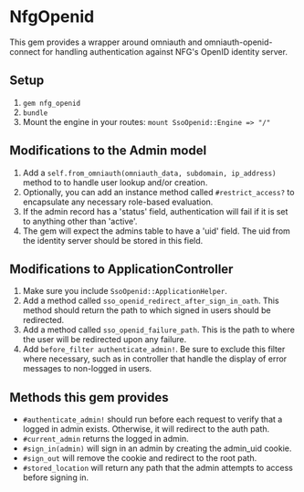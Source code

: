 # NfgOpenid

This gem provides a wrapper around omniauth and omniauth-openid-connect for handling authentication against NFG's OpenID identity server.

## Setup
1. `gem nfg_openid`
2. `bundle`
3. Mount the engine in your routes: `mount SsoOpenid::Engine => "/"`

## Modifications to the Admin model
1. Add a `self.from_omniauth(omniauth_data, subdomain, ip_address)` method to to handle user lookup and/or creation.
2. Optionally, you can add an instance method called `#restrict_access?` to encapsulate any necessary role-based evaluation.
3. If the admin record has a 'status' field, authentication will fail if it is set to anything other than 'active'.
4. The gem will expect the admins table to have a 'uid' field. The uid from the identity server should be stored in this field.

## Modifications to ApplicationController
1. Make sure you include `SsoOpenid::ApplicationHelper`.
2. Add a method called `sso_openid_redirect_after_sign_in_oath`. This method should return the path to which signed in users should be redirected.
3. Add a method called `sso_openid_failure_path`. This is the path to where the user will be redirected upon any failure.
4. Add `before_filter authenticate_admin!`. Be sure to exclude this filter where necessary, such as in controller that handle the display of error messages to non-logged in users.

## Methods this gem provides
* `#authenticate_admin!` should run before each request to verify that a logged in admin exists. Otherwise, it will redirect to the auth path.
* `#current_admin` returns the logged in admin.
* `#sign_in(admin)` will sign in an admin by creating the admin_uid cookie.
* `#sign_out` will remove the cookie and redirect to the root path.
* `#stored_location` will return any path that the admin attempts to access before signing in.


